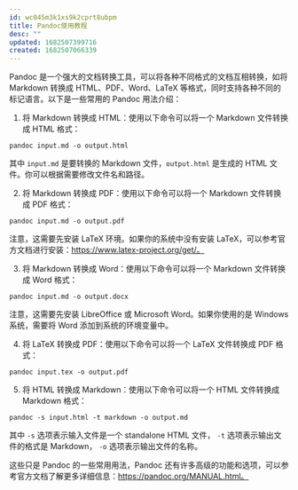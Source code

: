 ```yaml
---
id: wc045m3k1xs9k2cprt8ubpm
title: Pandoc使用教程
desc: ""
updated: 1682507399716
created: 1682507066339
---
```


Pandoc 是一个强大的文档转换工具，可以将各种不同格式的文档互相转换，如将 Markdown 转换成 HTML、PDF、Word、LaTeX 等格式，同时支持各种不同的标记语言。以下是一些常用的 Pandoc 用法介绍：

1. 将 Markdown 转换成 HTML：使用以下命令可以将一个 Markdown 文件转换成 HTML 格式：

```
pandoc input.md -o output.html
```

其中 `input.md` 是要转换的 Markdown 文件，`output.html` 是生成的 HTML 文件。你可以根据需要修改文件名和路径。

2. 将 Markdown 转换成 PDF：使用以下命令可以将一个 Markdown 文件转换成 PDF 格式：

```
pandoc input.md -o output.pdf
```

注意，这需要先安装 LaTeX 环境。如果你的系统中没有安装 LaTeX，可以参考官方文档进行安装：https://www.latex-project.org/get/。

3. 将 Markdown 转换成 Word：使用以下命令可以将一个 Markdown 文件转换成 Word 格式：

```
pandoc input.md -o output.docx
```

注意，这需要先安装 LibreOffice 或 Microsoft Word。如果你使用的是 Windows 系统，需要将 Word 添加到系统的环境变量中。

4. 将 LaTeX 转换成 PDF：使用以下命令可以将一个 LaTeX 文件转换成 PDF 格式：

```
pandoc input.tex -o output.pdf
```

5. 将 HTML 转换成 Markdown：使用以下命令可以将一个 HTML 文件转换成 Markdown 格式：

```
pandoc -s input.html -t markdown -o output.md
```

其中 `-s` 选项表示输入文件是一个 standalone HTML 文件， `-t` 选项表示输出文件的格式是 Markdown， `-o` 选项表示输出文件的名称。

这些只是 Pandoc 的一些常用用法，Pandoc 还有许多高级的功能和选项，可以参考官方文档了解更多详细信息：https://pandoc.org/MANUAL.html。
